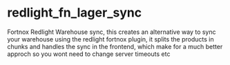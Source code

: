 # redlight_fn_lager_sync
Fortnox Redlight Warehouse sync, this creates an alternative way to sync your warehouse using the redlight fortnox plugin, it splits the products in chunks and handles the sync in the frontend, which make for a much better approch so you wont need to change server timeouts etc
